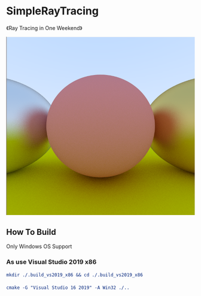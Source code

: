 # SimpleRayTracing
《Ray Tracing in One Weekend》

![result](media/result.jpg)

## How To Build

Only Windows OS Support

### As use Visual Studio 2019 x86

``` cmake
mkdir ./.build_vs2019_x86 && cd ./.build_vs2019_x86

cmake -G "Visual Studio 16 2019" -A Win32 ./..
```